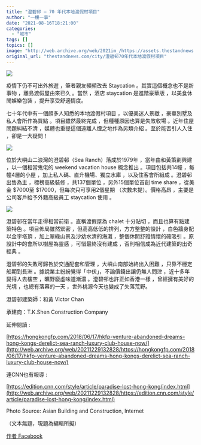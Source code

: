 ```yaml
---
title: "澄碧邨 — 70 年代本地渡假村項目"
author: "一樓一事"
date: "2021-08-16T18:21:00"
categories:
  - "城市"
tags: []
topics: []
image: "http://web.archive.org/web/2021im_/https://assets.thestandnews.com/media/photos/20210726-17.png"
original_url: "thestandnews.com/city/澄碧邨70年代本地渡假村項目"
---
```

![](http://web.archive.org/web/2021im_/https://assets.thestandnews.com/media/photos/20210726-17.png)

疫情下仍不可出外旅遊 ，筆者親友頻頻改去 Staycation 。其實這個概念也不是新事物 ，離島渡假屋由來已久 。當然 ，酒店 staycation 是進階豪華版 ，以美食休閒娛樂包裝 ，提升享受舒適情度。

七十年代中有一個頗多人知悉的本地渡假村項目 ，以優美迷人景緻 ，豪華別墅及私人會所作為買點 。項目雖然最終完成 ，但種種原因也算是失敗收場 。近年住屋問題糾結不清 ，媒體也重提這個遠離人煙之地作為另類介紹 。至於能否引人入住 ，卻是一大疑問！

![](http://web.archive.org/web/2021im_/https://assets.thestandnews.com/media/photos/218144493_298150108730298_282826065732289882_n.jpeg)

位於大嶼山二浪灣的澄碧邨（Sea Ranch）落成於1979年 ，當年由和黃策劃興建 ，以一個相當鬼佬的 weekend vacation house 概念推出 。項目包括共14幢 ，每幢4層的小屋 ，加上私人碼、直升機場、獨立水庫 ，以及住客會所組成 。澄碧邨出售為主 ，標榜高級裝修 ，共137個單位 ，另外15個單位首創 time share ，從美金 $7000至 $17000，但每次只可享用2個星期 （次數未提）。價格高昂 ，主要是公司客戶給予外籍高級員工 staycation 使用 。

![](http://web.archive.org/web/2021im_/https://assets.thestandnews.com/media/photos/217080464_298150415396934_8728227233533159357_n.jpeg)

澄碧邨在當年走得相當前衛 。直稱渡假屋為 chalet 十分貼切 ，而且也算有點建築特色 。項目佈局雖然緊密 ，但高高低低的排列，方方整整的設計 ，白色牆身配以金字塔頂 ，加上翠綠山景及沙幼水清的海灘 ，整個休閒舒雅情懷的確吸引 。原設計中的會所以樹屋為靈感 ，可惜最終沒有建成 ，否則相信成為近代建築的出奇經典 。

澄碧邨的失敗可歸咎於交通配套和管理 ，大嶼山南部始終出入困難 ，只靠不穩定船期到長洲 。據說業主紛紛覺得「中伏」，不論價錢出讓仍無人問津 ，近十多年變得人去樓空 ，曠野廢虛味道漸濃 。澄碧邨也許正如香港一樣 ，曾經擁有美好的光境 ，也總有落幕的一天 ，世外桃源今天也變成了失落荒野。

澄碧邨建築師：和黃 Victor Chan

承建商：T.K.Shen Construction Company

延伸閱讀 : 

[https://hongkongfp.com/2018/06/17/hkfp-venture-abandoned-dreams-hong-kongs-derelict-sea-ranch-luxury-club-house-now/](http://web.archive.org/web/20211229132828/https://hongkongfp.com/2018/06/17/hkfp-venture-abandoned-dreams-hong-kongs-derelict-sea-ranch-luxury-club-house-now/)

連CNN也有報導 :

[https://edition.cnn.com/style/article/paradise-lost-hong-kong/index.html](http://web.archive.org/web/20211229132828/https://edition.cnn.com/style/article/paradise-lost-hong-kong/index.html)

Photo Source: Asian Building and Construction, Internet

（文本無題，現題為編輯所擬）

[作者 Facebook](http://web.archive.org/web/20211229132828/https://www.facebook.com/%E4%B8%80%E6%A8%93%E4%B8%80%E4%BA%8B-One-Building-One-Story-102632728282038)
